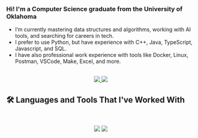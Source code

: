 
### Hi! I'm a Computer Science graduate from the University of Oklahoma

- I’m currently mastering data structures and algorithms, working with AI tools, and searching for careers in tech.
- I prefer to use Python, but have experience with C++, Java, TypeScript, Javascript, and SQL.
- I have also professional work experience with tools like Docker, Linux, Postman, VSCode, Make, Excel, and more.

<br>

<div align="center">
  <a href="mailto:mayjspencer@gmail.com.com">
    <img src="https://img.shields.io/badge/Gmail-333333?style=for-the-badge&logo=gmail&logoColor=red" />
  </a>
  <a href="https://www.linkedin.com/in/spencer-j-may/" target="_blank">
    <img src="https://img.shields.io/badge/LinkedIn-0077B5?style=for-the-badge&logo=linkedin&logoColor=white" target="_blank" />
   </a>
</div>

## 🛠️ Languages and Tools That I've Worked With

<br>

<p align="center">
  <img src="https://skillicons.dev/icons?i=java,ts,react,nim,npm,powershell,vscode,windows,linux,mysql,flask" />
  <img src="https://skillicons.dev/icons?i=python,js,git,github,gitlab,postman,cpp,css,html,docker,eclipse" />
</p>

